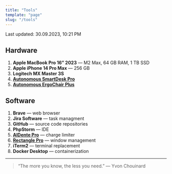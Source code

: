 ```yaml
---
title: "Tools"
template: "page"
slug: "/tools"
---
```


Last updated: 30.09.2023, 10:21 PM

## Hardware

1. **Apple MacBook Pro 16” 2023** — M2 Max, 64 GB RAM, 1 TB SSD
2. **Apple iPhone 14 Pro Max** — 256 GB
3. **Logitech MX Master 3S**
4. [**Autonomous SmartDesk Pro**](https://www.autonomous.ai/standing-desks/smartdesk-2-business?option1=1&option2=8&option16=36&option17=41&purchase_method=1)
5. [**Autonomous ErgoChair Plus**](https://www.autonomous.ai/office-chairs/kinn-chair?option1559=1884&purchase_method=1)

## Software

1. **Brave** — web browser
2. **Jira Software** — task managment
3. **GitHub** — source code repositories
4. **PhpStorm** — IDE
5. [**AlDente Pro**](https://apphousekitchen.com/) — charge limiter
6. [**Rectangle Pro**](https://rectangleapp.com/pro) — window management
7. **iTerm2** — terminal replacement
8. **Docker Desktop** — containerization

---

> “The more you know, the less you need.” — Yvon Chouinard
